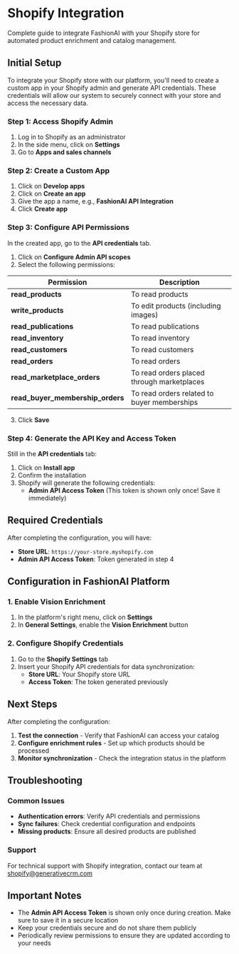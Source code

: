 # Shopify Integration

Complete guide to integrate FashionAI with your Shopify store for automated product enrichment and catalog management.

## Initial Setup

To integrate your Shopify store with our platform, you'll need to create a custom app in your Shopify admin and generate API credentials. These credentials will allow our system to securely connect with your store and access the necessary data.

### Step 1: Access Shopify Admin

1. Log in to Shopify as an administrator
2. In the side menu, click on **Settings**
3. Go to **Apps and sales channels**

### Step 2: Create a Custom App

1. Click on **Develop apps**
2. Click on **Create an app**
3. Give the app a name, e.g., **FashionAI API Integration**
4. Click **Create app**

### Step 3: Configure API Permissions

In the created app, go to the **API credentials** tab.

1. Click on **Configure Admin API scopes**
2. Select the following permissions:

| Permission | Description |
|------------|-------------|
| **read_products** | To read products |
| **write_products** | To edit products (including images) |
| **read_publications** | To read publications |
| **read_inventory** | To read inventory |
| **read_customers** | To read customers |
| **read_orders** | To read orders |
| **read_marketplace_orders** | To read orders placed through marketplaces |
| **read_buyer_membership_orders** | To read orders related to buyer memberships |

3. Click **Save**

### Step 4: Generate the API Key and Access Token

Still in the **API credentials** tab:

1. Click on **Install app**
2. Confirm the installation
3. Shopify will generate the following credentials:
   - **Admin API Access Token** (This token is shown only once! Save it immediately)

## Required Credentials

After completing the configuration, you will have:

- **Store URL**: `https://your-store.myshopify.com`
- **Admin API Access Token**: Token generated in step 4

## Configuration in FashionAI Platform

### 1. Enable Vision Enrichment

1. In the platform's right menu, click on **Settings**
2. In **General Settings**, enable the **Vision Enrichment** button

### 2. Configure Shopify Credentials

1. Go to the **Shopify Settings** tab
2. Insert your Shopify API credentials for data synchronization:
   - **Store URL**: Your Shopify store URL
   - **Access Token**: The token generated previously

## Next Steps

After completing the configuration:

1. **Test the connection** - Verify that FashionAI can access your catalog
2. **Configure enrichment rules** - Set up which products should be processed
3. **Monitor synchronization** - Check the integration status in the platform

## Troubleshooting

### Common Issues

- **Authentication errors**: Verify API credentials and permissions
- **Sync failures**: Check credential configuration and endpoints
- **Missing products**: Ensure all desired products are published

### Support

For technical support with Shopify integration, contact our team at shopify@generativecrm.com

## Important Notes

- The **Admin API Access Token** is shown only once during creation. Make sure to save it in a secure location
- Keep your credentials secure and do not share them publicly
- Periodically review permissions to ensure they are updated according to your needs